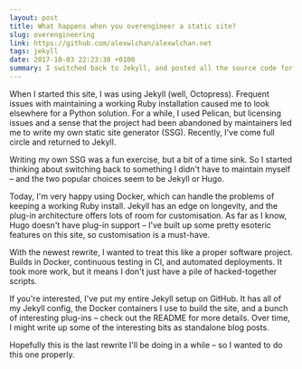 ```yaml
---
layout: post
title: What happens when you overengineer a static site?
slug: overengineering
link: https://github.com/alexwlchan/alexwlchan.net
tags: jekyll
date: 2017-10-03 22:23:38 +0100
summary: I switched back to Jekyll, and posted all the source code for my blog on GitHub.
---
```


When I started this site, I was using Jekyll (well, Octopress).
Frequent issues with maintaining a working Ruby installation caused me to look elsewhere for a Python solution.
For a while, I used Pelican, but licensing issues and a sense that the project had been abandoned by maintainers led me to write my own static site generator (SSG).
Recently, I've come full circle and returned to Jekyll.

Writing my own SSG was a fun exercise, but a bit of a time sink.
So I started thinking about switching back to something I didn't have to maintain myself – and the two popular choices seem to be Jekyll or Hugo.

Today, I'm very happy using Docker, which can handle the problems of keeping a working Ruby install.
Jekyll has an edge on longevity, and the plug-in architecture offers lots of room for customisation.
As far as I know, Hugo doesn't have plug-in support – I've built up some pretty esoteric features on this site, so customisation is a must-have.

With the newest rewrite, I wanted to treat this like a proper software project.
Builds in Docker, continuous testing in CI, and automated deployments.
It took more work, but it means I don't just have a pile of hacked-together scripts.

If you're interested, I've put my entire Jekyll setup on GitHub.
It has all of my Jekyll config, the Docker containers I use to build the site, and a bunch of interesting plug-ins – check out the README for more details.
Over time, I might write up some of the interesting bits as standalone blog posts.

Hopefully this is the last rewrite I'll be doing in a while – so I wanted to do this one properly.

